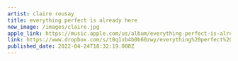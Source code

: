 ```yaml
---
artist: claire rousay
title: everything perfect is already here
new_image: /images/claire.jpg
apple_link: https://music.apple.com/us/album/everything-perfect-is-already-here/1615745843
link: https://www.dropbox.com/s/t0q1xb4b0b60zwy/everything%20perfect%20is%20already%20here.zip?dl=1
published_date: 2022-04-24T18:32:19.008Z
---
```

